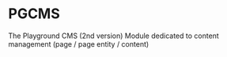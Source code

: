 PGCMS
================

The Playground CMS (2nd version) Module dedicated to content management (page / page entity / content)

